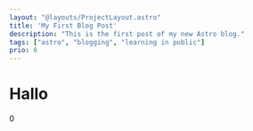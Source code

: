 ```yaml
---
layout: "@layouts/ProjectLayout.astro"
title: 'My First Blog Post'
description: "This is the first post of my new Astro blog."
tags: ["astro", "blogging", "learning in public"]
prio: 0
---
```


# Hallo
0